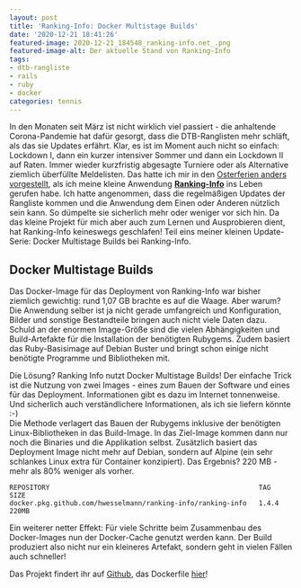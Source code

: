 ```yaml
---
layout: post
title: 'Ranking-Info: Docker Multistage Builds'
date: '2020-12-21 18:41:26'
featured-image: 2020-12-21_184548_ranking-info.net_.png
featured-image-alt: Der aktuelle Stand von Ranking-Info
tags:
- dtb-rangliste
- rails
- ruby
- docker
categories: tennis
---
```

In den Monaten seit März ist nicht wirklich viel passiert - die anhaltende Corona-Pandemie hat dafür gesorgt, dass die DTB-Ranglisten mehr schläft,  als das sie Updates erfährt. Klar, es ist im Moment auch nicht so einfach: Lockdown I, dann ein kurzer intensiver Sommer und dann ein Lockdown II auf Raten. Immer wieder kurzfristig abgesagte Turniere oder als Alternative ziemlich überfüllte Meldelisten. 
Das hatte ich mir in den [Osterferien anders vorgestellt](https://www.h-dawg.de/nebenprojekt-ranking-info/), als ich meine kleine Anwendung __[Ranking-Info](https://www.ranking-info.net/)__ ins Leben gerufen habe. Ich hatte angenommen, dass die regelmäßigen Updates der Rangliste kommen und die Anwendung dem Einen oder Anderen nützlich sein kann. So dümpelte sie sicherlich mehr oder weniger vor sich hin. Da das kleine Projekt für mich aber auch zum Lernen und Ausprobieren dient, hat Ranking-Info keineswegs geschlafen! Teil eins meiner kleinen Update-Serie: Docker Multistage Builds bei Ranking-Info.

## Docker Multistage Builds

Das Docker-Image für das Deployment von Ranking-Info war bisher ziemlich gewichtig: rund 1,07 GB brachte es auf die Waage. Aber warum?  Die Anwendung selber ist ja nicht gerade umfangreich und Konfiguration, Bilder und sonstige Bestandteile bringen auch nicht viele Daten dazu. Schuld an der enormen Image-Größe sind die vielen Abhängigkeiten und Build-Artefakte für die Installation der benötigten Rubygems. Zudem basiert das Ruby-Basisimage auf Debian Buster und bringt schon einige nicht benötigte Programme und Bibliotheken mit.

Die Lösung? Ranking Info nutzt Docker Multistage Builds! Der einfache Trick ist die Nutzung von zwei Images - eines zum Bauen der Software und eines für das Deployment. Informationen gibt es dazu im Internet tonnenweise. Und sicherlich auch verständlichere Informationen, als ich sie liefern könnte :-)  
Die Methode verlagert das Bauen der Rubygems inklusive der benötigten Linux-Bibliotheken in das Build-Image. In das Ziel-Image kommen dann nur noch die Binaries und die Applikation selbst. Zusätzlich basiert das Deployment Image nicht mehr auf Debian, sondern auf Alpine (ein sehr schlankes Linux extra für Container konzipiert). Das Ergebnis? 220 MB - mehr als 80% weniger als vorher.

<pre class="wp-block-code"><code>REPOSITORY                                                    TAG                 SIZE
docker.pkg.github.com/hwesselmann/ranking-info/ranking-info   1.4.4               220MB</code></pre>

Ein weiterer netter Effekt: Für viele Schritte beim Zusammenbau des Docker-Images nun der Docker-Cache genutzt werden kann. Der Build produziert also nicht nur ein kleineres Artefakt, sondern geht in vielen Fällen auch schneller!

Das Projekt findert ihr auf [Github](https://github.com/hwesselmann/ranking-info), das Dockerfile [hier](https://github.com/hwesselmann/ranking-info/blob/main/Dockerfile)!